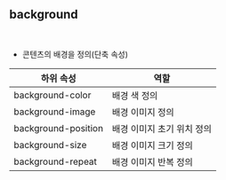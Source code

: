 ## background

<br>

- 콘텐츠의 배경을 정의(단축 속성)

| 하위 속성           | 역할                       |
| ------------------- | -------------------------- |
| background-color    | 배경 색 정의               |
| background-image    | 배경 이미지 정의           |
| background-position | 배경 이미지 초기 위치 정의 |
| background-size     | 배경 이미지 크기 정의      |
| background-repeat   | 배경 이미지 반복 정의      |

